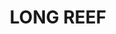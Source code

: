 ---
lastmod: '2025-04-06T06:05:20+00:00'
latitude: -33.739577
layout: suburb
longitude: 151.297895
postcode: '2097'
state: NSW
title: LONG REEF
url: /nsw/long-reef/
---